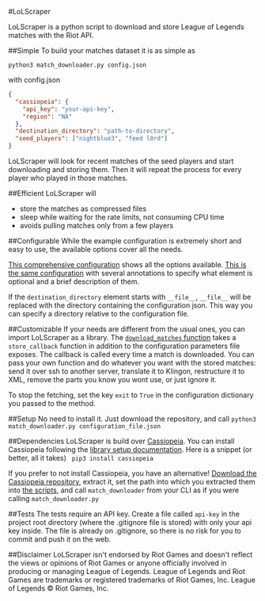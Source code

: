 #LoLScraper

LoLScraper is a python script to download and store League of Legends matches with the Riot API.

##Simple
To build your matches dataset it is as simple as 

```python3 match_downloader.py config.json```

with config.json
```json
{
  "cassiopeia": {
    "api_key": "your-api-key",
    "region": "NA"
  },
  "destination_directory": "path-to-directory",
  "seed_players": ["nightblue3", "feed l0rd"]
}
```

LoLScraper will look for recent matches of the seed players and start downloading and storing them. Then it will repeat the process for every player who played in those matches.

##Efficient
LoLScraper will

 - store the matches as compressed files
 - sleep while waiting for the rate limits, not consuming CPU time
 - avoids pulling matches only from a few players

##Configurable
While the example configuration is extremely short and easy to use, the available options cover all the needs. 

[This comprehensive configuration](https://github.com/MakersF/LoLScraper/blob/master/riot_scraper/configuration%5Bno%20annotations%5D.json) shows all the options available.
[This is the same configuration](https://github.com/MakersF/LoLScraper/blob/master/riot_scraper/configuration.json) with several annotations to specify what element is optional and a brief description of them.

If the `destination_directory` element starts with `__file__`, `__file__` will be replaced with the directory containing the configuration json. This way you can specify a directory relative to the configuration file.

##Customizable
If your needs are different from the usual ones, you can import LoLScraper as a library.
The [`download_matches` function](https://github.com/MakersF/LoLScraper/blob/master/riot_scraper/match_downloader.py) takes a `store_callback` function in addition to the configuration parameters file exposes. The callback is called every time a match is downloaded. You can pass your own function and do whatever you want with the stored matches: send it over ssh to another server, translate it to Klingon, restructure it to XML, remove the parts you know you wont use, or just ignore it.

To stop the fetching, set the key `exit` to `True` in the configuration dictionary you passed to the method.

##Setup
No need to install it. Just download the repository, and call
`python3 match_downloader.py configuration_file.json`

##Dependencies
LoLScraper is build over [Cassiopeia](https://github.com/robrua/cassiopeia).
You can install Cassiopeia following the [library setup documentation](https://github.com/robrua/cassiopeia#setup).
Here is a snippet (or better, all it takes)
``` pip3 install cassiopeia```

If you prefer to not install Cassiopeia, you have an alternative!
[Download the Cassiopeia repository](https://github.com/robrua/cassiopeia/archive/master.zip), extract it, set the path into which you extracted them into [the scripts](https://github.com/MakersF/LoLScraper/tree/master/riot_scraper/run_scripts), and call `match_downloader` from your CLI as if you were calling `match_downloader.py`

##Tests
The tests require an API key. Create a file called ```api-key``` in the project root directory (where the .gitignore file is stored) with only your api key inside. The file is already on .gitignore, so there is no risk for you to commit and push it on the web.

##Disclaimer
LoLScraper isn't endorsed by Riot Games and doesn't reflect the views or opinions of Riot Games or anyone officially involved in producing or managing League of Legends. League of Legends and Riot Games are trademarks or registered trademarks of Riot Games, Inc. League of Legends © Riot Games, Inc.
